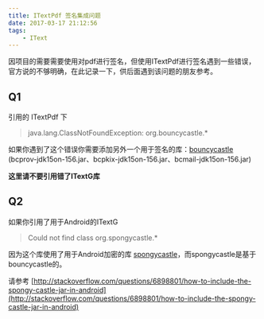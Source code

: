 ```yaml
---
title: ITextPdf 签名集成问题
date: 2017-03-17 21:12:56
tags:
    - IText
---
```


因项目的需要需要使用对pdf进行签名，但使用ITextPdf进行签名遇到一些错误，官方说的不够明确，在此记录一下，供后面遇到该问题的朋友参考。

## Q1

引用的 ITextPdf 下

> java.lang.ClassNotFoundException: org.bouncycastle.*

如果你遇到了这个错误你需要添加另外一个用于签名的库：[bouncycastle](https://www.bouncycastle.org) (bcprov-jdk15on-156.jar、bcpkix-jdk15on-156.jar、bcmail-jdk15on-156.jar)

**这里请不要引用错了ITextG库**

<!-- more -->

## Q2

如果你引用了用于Android的ITextG

> Could not find class org.spongycastle.*

因为这个库使用了用于Android加密的库 [spongycastle](https://rtyley.github.io/spongycastle)，而spongycastle是基于bouncycastle的。

请参考 [http://stackoverflow.com/questions/6898801/how-to-include-the-spongy-castle-jar-in-android](http://stackoverflow.com/questions/6898801/how-to-include-the-spongy-castle-jar-in-android)






